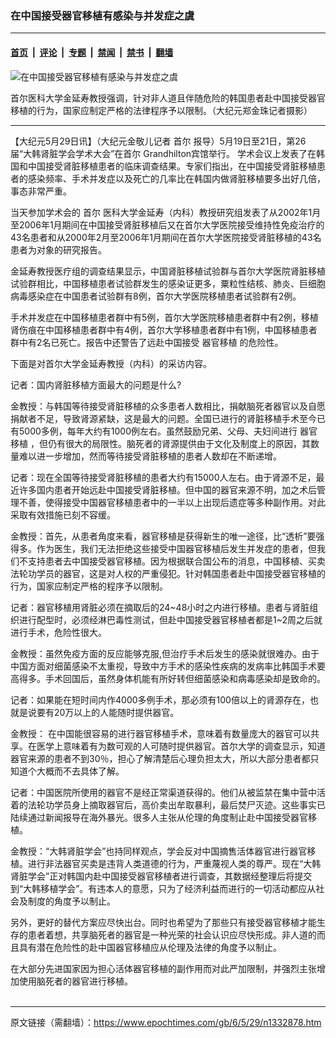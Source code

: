### 在中国接受器官移植有感染与并发症之虞

---

#### [首页](../../../..?n1332878) &nbsp;|&nbsp; [评论](../../../../../epoch-comment?n1332878) &nbsp;|&nbsp; [专题](../../../../../epoch-special?n1332878) &nbsp;|&nbsp; [禁闻](../../../../../epoch-news?n1332878) &nbsp;|&nbsp; [禁书](../../../../../books?n1332878) &nbsp;|&nbsp; [翻墙](https://github.com/gfw-breaker/nogfw/blob/master/README.md?n1332878)


<div><img alt="在中国接受器官移植有感染与并发症之虞" class="attachment-djy_600_400 size-djy_600_400 wp-post-image" src="https://i.epochtimes.com/assets/uploads/2006/05/605281358301703-275x400.jpg"/>
<div class="caption">
 <p>
  首尔医科大学金延寿教授强调，针对非人道且伴随危险的韩国患者赴中国接受器官移植的行为，国家应制定严格的法律程序予以限制。（大纪元郑金珠记者摄影）
 </p>
</div></div><hr/><div class="post_content" id="artbody" itemprop="articleBody">
 <!-- article content begin -->
 <p>
  【大纪元5月29日讯】（大纪元金敬儿记者
  <ok href="https://www.epochtimes.com/gb/tag/%E9%A6%96%E5%B0%94.html">
   首尔
  </ok>
  报导）5月19日至21日，第26届“大韩肾脏学会学术大会”在首尔 Grandhilton宾馆举行。 学术会议上发表了在韩国和中国接受肾脏移植患者的临床调查结果。专家们指出，在中国接受肾脏移植患者的感染频率、手术并发症以及死亡的几率比在韩国内做肾脏移植要多出好几倍，事态非常严重。
 </p>
 <p>
  当天参加学术会的
  <ok href="https://www.epochtimes.com/gb/tag/%E9%A6%96%E5%B0%94.html">
   首尔
  </ok>
  医科大学金延寿（内科）教授研究组发表了从2002年1月至2006年1月期间在中国接受肾脏移植后又在首尔大学医院接受维持性免疫治疗的43名患者和从2000年2月至2006年1月期间在首尔大学医院接受肾脏移植的43名患者为对象的研究报告。
 </p>
 <p>
  金延寿教授医疗组的调查结果显示，中国肾脏移植试验群与首尔大学医院肾脏移植试验群相比，中国移植患者试验群发生的感染证更多，粟粒性结核、肺炎、巨细胞病毒感染症在中国患者试验群有8例，首尔大学医院移植患者试验群有2例。
 </p>
 <p>
  手术并发症在中国移植患者群中有5例，首尔大学医院移植患者群中有2例，移植肾伤痕在中国移植患者群中有4例，首尔大学移植患者群中有1例，中国移植患者群中有2名已死亡。报告中还警告了远赴中国接受
  <ok href="https://www.epochtimes.com/gb/tag/%E5%99%A8%E5%AE%98%E7%A7%BB%E6%A4%8D.html">
   器官移植
  </ok>
  的危险性。
 </p>
 <p>
  下面是对首尔大学金延寿教授（内科）的采访内容。
 </p>
 <p>
  记者：国内肾脏移植方面最大的问题是什么?
 </p>
 <p>
  金教授：与韩国等待接受肾脏移植的众多患者人数相比，捐献脑死者器官以及自愿捐献者不足，导致肾源紧缺，这是最大的问题。全国已进行的肾脏移植手术至今已有5000多例，每年大约有1000例左右。虽然鼓励兄弟、父母、夫妇间进行
  <ok href="https://www.epochtimes.com/gb/tag/%E5%99%A8%E5%AE%98%E7%A7%BB%E6%A4%8D.html">
   器官移植
  </ok>
  ，但仍有很大的局限性。脑死者的肾源提供由于文化及制度上的原因，其数量难以进一步增加，然而等待接受肾脏移植的患者人数却在不断递增。
 </p>
 <p>
  记者：现在全国等待接受肾脏移植的患者大约有15000人左右。由于肾源不足，最近许多国内患者开始远赴中国接受肾脏移植。但中国的器官来源不明，加之术后管理不善，使得接受中国器官移植患者中的一半以上出现后遗症等多种副作用。对此采取有效措施已刻不容缓。
 </p>
 <p>
  金教授：首先，从患者角度来看，器官移植是获得新生的唯一途径，比“透析”要强得多。作为医生，我们无法拒绝这些接受中国器官移植后发生并发症的患者，但我们不支持患者去中国接受器官移植。因为根据联合国公布的消息，中国移植、买卖法轮功学员的器官，这是对人权的严重侵犯。针对韩国患者赴中国接受器官移植的行为，国家应制定严格的程序予以限制。
 </p>
 <p>
  记者：器官移植用肾脏必须在摘取后的24~48小时之内进行移植。患者与肾脏组织进行配型时，必须经淋巴毒性测试，但赴中国接受器官移植者都是1~2周之后就进行手术，危险性很大。
 </p>
 <p>
  金教授：虽然免疫方面的反应能够克服,但治疗手术后发生的感染就很难办。由于中国方面对细菌感染不太重视，导致中方手术的感染性疾病的发病率比韩国手术要高得多。手术回国后，虽然身体机能有所好转但细菌感染和病毒感染却是致命的。
 </p>
 <p>
  记者：如果能在短时间内作4000多例手术，那必须有100倍以上的肾源存在，也就是说要有20万以上的人能随时提供器官。
 </p>
 <p>
  金教授： 在中国能很容易的进行器官移植手术，意味着有数量庞大的器官可以共享。在医学上意味着有为数可观的人可随时提供器官。首尔大学的调查显示，知道器官来源的患者不到30％，担心了解清楚后心理负担太大，所以大部分患者都只知道个大概而不去具体了解。
 </p>
 <p>
  记者：中国医院所使用的器官不是经正常渠道获得的。他们从被监禁在集中营中活着的法轮功学员身上摘取器官后，高价卖出牟取暴利，最后焚尸灭迹。这些事实已陆续通过新闻报导在海外暴光。很多人主张从伦理的角度制止赴中国接受器官移植。
 </p>
 <p>
  金教授：“大韩肾脏学会”也持同样观点，学会反对中国摘售活体器官进行器官移植。进行非法器官买卖是违背人类道德的行为，严重蔑视人类的尊严。现在“大韩肾脏学会”正对韩国内赴中国接受器官移植者进行调查，其数据经整理后将提交到“大韩移植学会”。有违本人的意愿，只为了经济利益而进行的一切活动都应从社会及制度的角度予以制止。
 </p>
 <p>
  另外，更好的替代方案应尽快出台。同时也希望为了那些只有接受器官移植才能生存的患者着想，共享脑死者的器官是一种光荣的社会认识应尽快形成。非人道的而且具有潜在危险性的赴中国器官移植应从伦理及法律的角度予以制止。
 </p>
 <p>
  在大部分先进国家因为担心活体器官移植的副作用而对此严加限制，并强烈主张增加使用脑死者的器官进行移植。
  <br/>
  <font color="#ffffff">
   (http://www.dajiyuan.com)
  </font>
 </p>
 <!-- article content end -->
 <div id="below_article_ad">
 </div>
</div>


---

原文链接（需翻墙）：https://www.epochtimes.com/gb/6/5/29/n1332878.htm